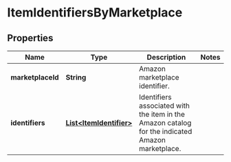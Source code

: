 # ItemIdentifiersByMarketplace

## Properties
Name | Type | Description | Notes
------------ | ------------- | ------------- | -------------
**marketplaceId** | **String** | Amazon marketplace identifier. | 
**identifiers** | [**List&lt;ItemIdentifier&gt;**](ItemIdentifier.md) | Identifiers associated with the item in the Amazon catalog for the indicated Amazon marketplace. | 
